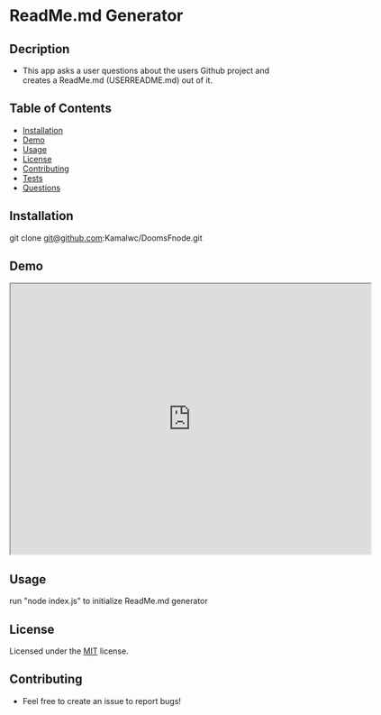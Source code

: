 # ReadMe.md Generator

## Decription 
* This app asks a user questions about the users Github project and creates a ReadMe.md (USERREADME.md) out of it. 

## Table of Contents 
* [Installation](#installation)
* [Demo](#Demo)
* [Usage](#usage)
* [License](#license)
* [Contributing](#contributing)
* [Tests](#tests)
* [Questions](#questions)
        
    
## Installation
git clone git@github.com:Kamalwc/DoomsFnode.git

## Demo 
<iframe src="https://www.youtube.com/watch?v=rvTJhsBN9us&feature=youtu.be" width="640" height="480"></iframe>

## Usage
run "node index.js" to initialize ReadMe.md generator

## License
Licensed under the [MIT](https://github.com/Kamalwc/DoomsFnode/blob/master/LICENSE.txt) license.

## Contributing
* Feel free to create an issue to report bugs!

    
